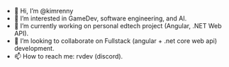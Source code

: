 - 👋 Hi, I’m @kimrenny
- 👀 I’m interested in GameDev, software engineering, and AI.
- 🌱 I’m currently working on personal edtech project (Angular, .NET Web API).
- 💞️ I’m looking to collaborate on Fullstack (angular + .net core web api) development.
- 📫 How to reach me: rvdev (discord).
